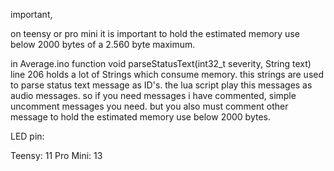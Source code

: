 important,

on teensy or pro mini it is important to hold the estimated memory use below 2000 bytes of a 2.560 byte maximum.

in Average.ino function void parseStatusText(int32_t severity, String text) line 206 holds a lot of Strings which consume memory. this strings are used to parse status text message as ID's. the lua script play this messages as audio messages. so if you need messages i have commented, simple uncomment messages you need. but you also must comment other message to hold the estimated memory use below 2000 bytes.

LED pin:

Teensy: 11
Pro Mini: 13
